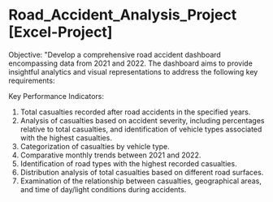 # Road_Accident_Analysis_Project [Excel-Project]

Objective:
"Develop a comprehensive road accident dashboard encompassing data from 2021 and 2022. The dashboard aims to provide insightful analytics and visual representations to address the following key requirements:

Key Performance Indicators:
1. Total casualties recorded after road accidents in the specified years.
2. Analysis of casualties based on accident severity, including percentages relative to total casualties, and identification of vehicle types associated with the highest casualties.
3. Categorization of casualties by vehicle type.
4. Comparative monthly trends between 2021 and 2022.
5. Identification of road types with the highest recorded casualties.
6. Distribution analysis of total casualties based on different road surfaces.
7. Examination of the relationship between casualties, geographical areas, and time of day/light conditions during accidents.
